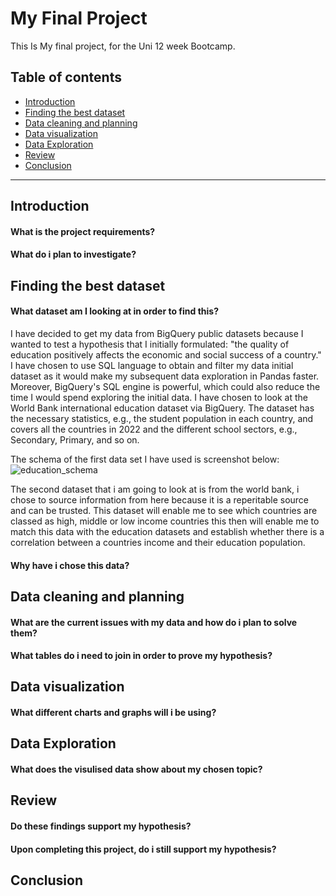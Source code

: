 # My Final Project
This Is My final project, for the Uni 12 week Bootcamp.

## Table of contents
- [Introduction](#Introduction)
- [Finding the best dataset](#Finding-the-best-dataset)
- [Data cleaning and planning](#Data-cleaning-and-planning)
- [Data visualization](#Data-visualization)
- [Data Exploration](#Data-Exploration)
- [Review](#Review)
- [Conclusion](#Conclusion)

---
## Introduction
#### What is the project requirements?	
#### What do i plan to investigate?	
## Finding the best dataset	
#### What dataset am I looking at in order to find this?	
I have decided to get my data from BigQuery public datasets because I wanted to test a hypothesis that I initially formulated: "the quality of education positively affects the economic and social success of a country." I have chosen to use SQL language to obtain and filter my data initial dataset as it would make my subsequent data exploration in Pandas faster. Moreover, BigQuery's SQL engine is powerful, which could also reduce the time I would spend exploring the initial data.
I have chosen to look at the World Bank international education dataset via BigQuery. The dataset has the necessary statistics, e.g., the student population in each country, and covers all the countries in 2022 and the different school sectors, e.g., Secondary, Primary, and so on.


The schema of the first data set I have used is screenshot below:
![education_schema](Education_schema.png)

The second dataset that i am going to look at is from the world bank, i chose to source information from here because it is a reperitable source and can be trusted. This dataset will enable me to see which countries are classed as high, middle or low income countries this then will enable me to match this data with the education datasets and establish whether there is a correlation between a countries income and their education population. 

#### Why have i chose this data?	
## Data cleaning and planning	
#### What are the current issues with my data and how do i plan to solve them?	
#### What tables do i need to join in order to prove my hypothesis?	
## Data visualization	
#### What different charts and graphs will i be using?	
## Data Exploration
#### What does the visulised data show about my chosen topic?	
## Review	
#### Do these findings support my hypothesis?	
#### Upon completing this project, do i still support my hypothesis?	
## Conclusion
